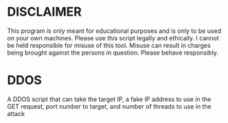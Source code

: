 # DISCLAIMER

This program is only meant for educational purposes and is only to be used on your own machines. Please use this script legally and ethically. I cannot be held responsible for misuse of this tool. Misuse can result in charges being brought against the persons in question. Please behave responsibly.

# DDOS
A DDOS script that can take the target IP, a fake IP address to use in the GET request, port number to target, and number of threads to use in the attack
